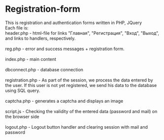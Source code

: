 # Registration-form
This is registration and authentication forms written in PHP, JQuery
<br>
Each file is:
<br>
header.php - html-file for links "Главная", "Регистрация", "Вход", "Выход", and links to handlers, respectively.
<br>
<br>
reg.php - error and success messages + registration form.
<br>
<br>
index.php - main content 
<br>
<br>
dbconnect.php - database connection
<br>
<br>
registration.php - As part of the session, we process the data entered by the user. If this user is not yet registered, we send his data to the database using SQL query.
<br>
<br>
captcha.php - generates a captcha and displays an image
<br>
<br>
script.js - Checking the validity of the entered data (password and mail) on the browser side
<br>
<br>
logout.php - Logout button handler and clearing session with mail and password
<br>
<br>
